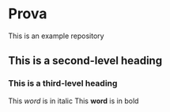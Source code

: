 # Prova
This is an example repository
## This is a second-level heading
### This is a third-level heading
This _word_ is in italic
This **word** is in bold
